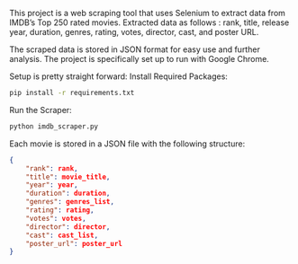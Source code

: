 This project is a web scraping tool that uses Selenium to extract data from IMDB’s Top 250 rated movies.
Extracted data as follows : rank, title, release year, duration, genres, rating, votes, director, cast, and poster URL.

The scraped data is stored in JSON format for easy use and further analysis.
The project is specifically set up to run with Google Chrome.

Setup is pretty straight forward:
Install Required Packages:
```bash
pip install -r requirements.txt
```

Run the Scraper:
```bash
python imdb_scraper.py
```

Each movie is stored in a JSON file with the following structure:
```json
{
    "rank": rank,
    "title": movie_title,
    "year": year,
    "duration": duration,
    "genres": genres_list,
    "rating": rating,
    "votes": votes,
    "director": director,
    "cast": cast_list,
    "poster_url": poster_url
}
```
